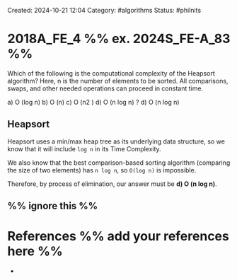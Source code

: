 Created: 2024-10-21 12:04
Category: #algorithms 
Status: #philnits



# 2018A_FE_4 %% ex. 2024S_FE-A_83 %%

Which of the following is the computational complexity of the Heapsort algorithm? Here, n is the number of elements to be sorted. All comparisons, swaps, and other needed operations can proceed in constant time.

a) O (log n)
b) O (n)
c) O (n2 )
d) O (n log n)
? 
d) O (n log n)

## Heapsort

Heapsort uses a min/max heap tree as its underlying data structure, so we know that it will include `log n` in its Time Complexity.

We also know that the best comparison-based sorting algorithm (comparing the size of two elements) has `n log n`, so `O(log n)` is impossible.

Therefore, by process of elimination, our answer must be **d) O (n log n)**.


%% ignore this %%
---









# References %% add your references here %%
- 